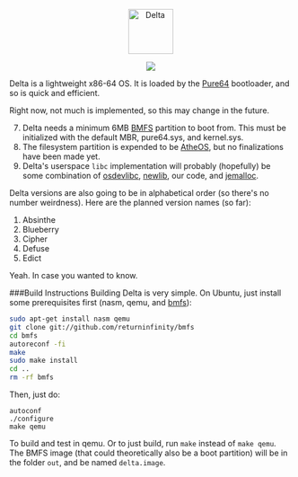<p align="center">
  <img alt="Delta" src="http://s18.postimg.org/xjr7aiau1/delta.png" height="80" />
</p>
<p align="center">
  <a href="https://travis-ci.org/aventuretech/delta"><img src="https://travis-ci.org/aventuretech/delta.svg?branch=master" /></a>
</p>

Delta is a lightweight x86-64 OS. It is loaded by the [Pure64](https://github.com/ReturnInfinity/Pure64) bootloader, and so is quick and efficient. 

Right now, not much is implemented, so this may change in the future.

7. Delta needs a minimum 6MB [BMFS](https://github.com/ReturnInfinity/BMFS/wiki/BareMetal-File-System) partition to boot from. This must be initialized with the default MBR, pure64.sys, and kernel.sys.
56. The filesystem partition is expended to be [AtheOS](https://en.wikipedia.org/wiki/AtheOS_File_System), but no finalizations have been made yet.
90. Delta's userspace `libc` implementation will probably (hopefully) be some combination of [osdevlibc](https://code.google.com/p/osdevlibc/), [newlib](https://sourceware.org/newlib/), our code, and [jemalloc](http://www.canonware.com/jemalloc/).

Delta versions are also going to be in alphabetical order (so there's no number weirdness). Here are the planned version names (so far):

1. Absinthe
2. Blueberry
3. Cipher
4. Defuse
5. Edict

Yeah. In case you wanted to know.

###Build Instructions
Building Delta is very simple. On Ubuntu, just install some prerequisites first (nasm, qemu, and [bmfs](https://github.com/ReturnInfinity/BMFS)):
``` bash
sudo apt-get install nasm qemu
git clone git://github.com/returninfinity/bmfs
cd bmfs
autoreconf -fi
make
sudo make install
cd ..
rm -rf bmfs
```

Then, just do:

```
autoconf
./configure
make qemu
```
To build and test in qemu. Or to just build, run `make` instead of `make qemu`. The BMFS image (that could theoretically also be a boot partition) will be in the folder `out`, and be named `delta.image`.
